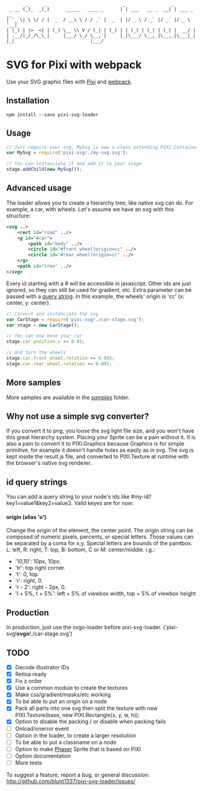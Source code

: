 ```
       _      _                            _                 _
 _ __ (_)_  _(_)      _____   ____ _      | | ___   __ _  __| | ___ _ __
| '_ \| \ \/ / |  _  / __\ \ / / _` |  _  | |/ _ \ / _` |/ _` |/ _ \ '__|
| |_) | |>  <| | (_) \__ \\ V / (_| | (_) | | (_) | (_| | (_| |  __/ |
| .__/|_/_/\_\_|     |___/ \_/ \__, |     |_|\___/ \__,_|\__,_|\___|_|
|_|                            |___/
```

# SVG for Pixi with webpack

Use your SVG graphic files with [Pixi](http://www.pixijs.com) and [webpack](https://webpack.github.io/docs/).

## Installation

`npm install --save pixi-svg-loader`

## Usage
```js
// Just require your svg, MySvg is now a class extending PIXI.Container
var MySvg = require('pixi-svg!./my-svg.svg');

// You can instanciate it and add it to your stage
stage.addChild(new MySvg());
```

## Advanced usage

The loader allows you to create a hierarchy tree, like native svg can do. For example, a car, with wheels.
Let's assume we have an svg with this structure:

```xml
<svg ..>
	<rect id="road" ../>
	<g id="#car">
		<path id="body" ../>
		<circle id="#front_wheel?origin=cc" ../>
		<circle id="#rear_wheel?origin=cc" ../>
	</g>
	<path id="tree" ../>
</svg>
```

Every id starting with a # will be accessible in javascript. Other ids are just ignored, so they can still be used for gradient, etc.
Extra parameter can be passed with a [query string](http://github.com/blunt1337/pixi-svg-loader/blob/master/README.md#id-query-strings). In this example, the wheels' origin is 'cc' (x: center, y: center).

```js
// Convert and instanciate the svg
var CarStage = require('pixi-svg!./car-stage.svg');
var stage = new CarStage();

// You can now move your car
stage.car.position.x += 0.05;

// And turn the wheels
stage.car.front_wheel.rotation += 0.005;
stage.car.rear_wheel.rotation += 0.005;
```

## More samples

More samples are available in the *[samples](http://github.com/blunt1337/pixi-svg-loader/tree/master/samples)* folder.

## Why not use a simple svg converter?

If you convert it to png, you loose the svg light file size, and you won't have this great hierarchy system. Placing your Sprite can be a pain without it.
It is also a pain to convert it to PIXI.Graphics because Graphics is for simple primitive, for example it doesn't handle holes as easily as in svg.
The svg is kept inside the result js file, and converted to PIXI.Texture at runtime with the browser's native svg renderer.

## id query strings

You can add a query string to your node's ids like #my-id?key1=value1&key2=value2. Valid keyes are for now:
#### origin (alias 'o')
Change the origin of the element, the center point.
The origin string can be composed of numeric pixels, percents, or special letters.
Those values can be separated by a coma for x,y.
Special letters are bounds of the paintbox. L: left, R: right, T: top, B: bottom, C or M: center/middle. i.g.:
- '10,10': 10px, 10px.
- 'tr': top right corner.
- 't': 0, top.
- 'r': right, 0.
- 'r - 2': right - 2px, 0.
- 'l + 5%, t + 5%': left + 5% of viewbox width, top + 5% of viewbox height

## Production

In production, just use the svgo-loader before pixi-svg-loader. ('pixi-svg!**svgo**!./car-stage.svg')

## TODO

- [x] Decode Illustrator IDs
- [x] Retina ready
- [x] Fix z order
- [x] Use a common module to create the textures
- [x] Make css/gradient/masks/etc working
- [x] To be able to put an origin on a node
- [x] Pack all parts into one svg then split the texture with new PIXI.Texture(base, new PIXI.Rectangle(x, y, w, h));
- [x] Option to disable the packing / or disable when packing fails
- [ ] Onload/onerror event
- [ ] Option in the loader, to create a larger resolution
- [ ] To be able to put a classname on a node
- [ ] Option to make [Phaser](https://phaser.io) Sprite that is based on PIXI
- [ ] Option documentation
- [ ] More tests

To suggest a feature, report a bug, or general discussion:
http://github.com/blunt1337/pixi-svg-loader/issues/